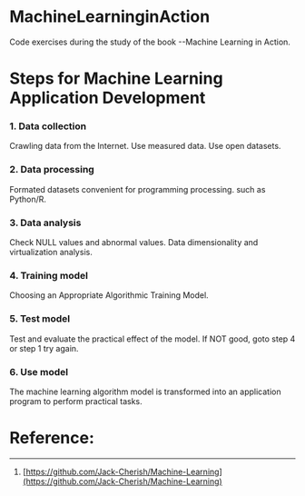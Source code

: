 # MachineLearninginAction
Code exercises during the study of the book --Machine Learning in Action.
  
# Steps for Machine Learning Application Development  
### 1. Data collection
  Crawling data from the Internet. Use measured data. Use open datasets.  
### 2. Data processing
  Formated datasets convenient for programming processing. such as Python/R.  
### 3. Data analysis  
  Check NULL values and abnormal values. Data dimensionality and virtualization analysis.  
### 4. Training model 
  Choosing an Appropriate Algorithmic Training Model.   
### 5. Test model  
  Test and evaluate the practical effect of the model. If NOT good, goto step 4 or step 1 try again.  
### 6. Use model  
  The machine learning algorithm model is transformed into an application program to perform practical tasks.
  
# Reference:
--- 
  1. [https://github.com/Jack-Cherish/Machine-Learning](https://github.com/Jack-Cherish/Machine-Learning)

